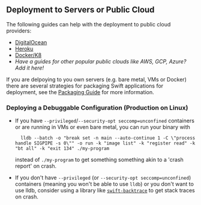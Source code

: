 
## Deployment to Servers or Public Cloud

The following guides can help with the deployment to public cloud providers:
* [DigitalOcean](digital-ocean.md)
* [Heroku](heroku.md)
* [Docker/K8](packaging.md#docker)
* _Have a guides for other popular public clouds like AWS, GCP, Azure? Add it here!_

If you are delpoying to you own servers (e.g. bare metal, VMs or Docker) there are several strategies for packaging Swift applications for deployment, see the [Packaging Guide](packaging.md) for more information.

### Deploying a Debuggable Configuration (Production on Linux)

- If you have `--privileged`/`--security-opt seccomp=unconfined` containers or are running in VMs or even bare metal, you can run your binary with

        lldb --batch -o "break set -n main --auto-continue 1 -C \"process handle SIGPIPE -s 0\"" -o run -k "image list" -k "register read" -k "bt all" -k "exit 134" ./my-program

    instead of `./my-program` to get something something akin to a 'crash report' on crash.

- If you don't have `--privileged` (or `--security-opt seccomp=unconfined`) containers (meaning you won't be able to use `lldb`) or you don't want to use lldb, consider using a library like [`swift-backtrace`](https://github.com/swift-server/swift-backtrace) to get stack traces on crash.


